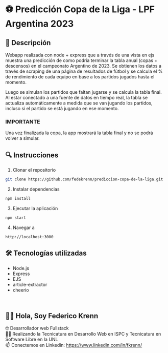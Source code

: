 # ⚽ Predicción Copa de la Liga - LPF Argentina 2023

## 📝 Descripción

Webapp realizada con node + express que a través de una vista en ejs muestra una predicción de como podría terminar la tabla anual (copas + descensos) en el campeonato Argentino de 2023. Se obtienen los datos a través de scraping de una página de resultados de fútbol y se calcula el % de rendimiento de cada equipo en base a los partidos jugados hasta el momento.

Luego se simulan los partidos que faltan jugarse y se calcula la tabla final. Al estar conectado a una fuente de datos en tiempo real, la tabla se actualiza automáticamente a medida que se van jugando los partidos, incluso si el partido se está jugando en ese momento.

### IMPORTANTE

Una vez finalizada la copa, la app mostrará la tabla final y no se podrá volver a simular.

## 🔍 Instrucciones

1. Clonar el repositorio

```bash
git clone https://github.com/fedekrenn/prediccion-copa-de-la-liga.git
```

2. Instalar dependencias

```bash
npm install
```

3. Ejecutar la aplicación

```bash
npm start
```

4. Navegar a 

```
http://localhost:3000
```

## 🛠 Tecnologías utilizadas

- Node.js
- Express
- EJS
- article-extractor
- cheerio


<br>

## 🙋‍♂️ Hola, Soy Federico Krenn
:nerd_face: Desarrollador web Fullstack
<br>
👨‍🎓 Realizando la Tecnicatura en Desarrollo Web en ISPC y Tecnicatura en Software Libre en la UNL
<br>
📫 Conectemos en Linkedin: https://www.linkedin.com/in/fkrenn/
